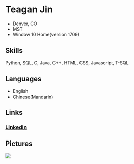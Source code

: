 # Teagan Jin
* Denver, CO
* MST
* Window 10 Home(version 1709)
## Skills
Python, SQL, C, Java, C++, HTML, CSS, Javascript, T-SQL
## Languages
* English
* Chinese(Mandarin)
## Links
### [LinkedIn](https://www.linkedin.com/in/teagan-jin/) 
## Pictures
![](http://7-themes.com/data_images/out/33/6881182-daryl-the-walking-dead.jpg)
